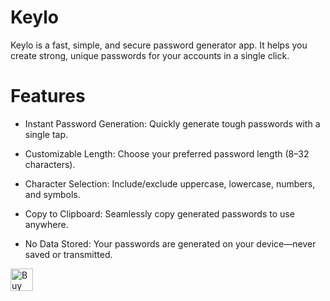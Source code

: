 # Keylo
Keylo is a fast, simple, and secure password generator app. It helps you create strong, unique passwords for your accounts in a single click.
# Features
* Instant Password Generation: Quickly generate tough passwords with a single tap.

* Customizable Length: Choose your preferred password length (8–32 characters).

* Character Selection: Include/exclude uppercase, lowercase, numbers, and symbols.

* Copy to Clipboard: Seamlessly copy generated passwords to use anywhere.

* No Data Stored: Your passwords are generated on your device—never saved or transmitted.

<a href="https://ko-fi.com/saurabh" target="_blank">
  <img height="36" style="border:0px; height:36px;" src="https://storage.ko-fi.com/cdn/kofi-button-blue.png" border="0" alt="Buy Me a Coffee at ko-fi.com" />
</a>
